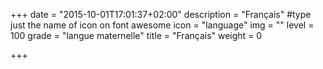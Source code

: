 +++
date = "2015-10-01T17:01:37+02:00"
description = "Français"
#type just the name of icon on font awesome
icon = "language"
img = ""
level = 100
grade = "langue maternelle"
title = "Français"
weight = 0

+++

